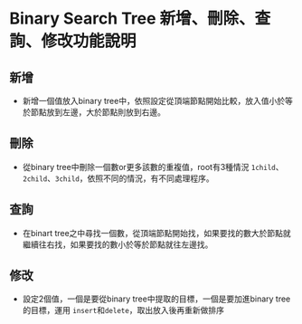 Binary Search Tree 新增、刪除、查詢、修改功能說明
===

新增
---

* 新增一個值放入binary tree中，依照設定從頂端節點開始比較，放入值小於等於節點放到左邊，大於節點則放到右邊。

刪除
---

* 從binary tree中刪除一個數or更多該數的重複值，root有3種情況 `1child`、`2child`、`3child`，依照不同的情況，有不同處理程序。

查詢
---

* 在binart tree之中尋找一個數，從頂端節點開始找，如果要找的數大於節點就繼續往右找，如果要找的數小於等於節點就往左邊找。

修改
---

* 設定2個值，一個是要從binary tree中提取的目標，一個是要加進binary tree的目標，運用 `insert`和`delete`，取出放入後再重新做排序
